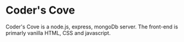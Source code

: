 # Coder's Cove
Coder's Cove is a node.js, express, mongoDb server. The front-end is primarly vanilla HTML, CSS and javascript. 
